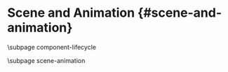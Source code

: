 Scene and Animation {#scene-and-animation}
========================================

\subpage component-lifecycle

\subpage scene-animation
